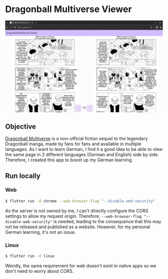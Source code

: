 # Dragonball Multiverse Viewer

![](sample.png)

## Objective

[Dragonball Multiverse](https://www.dragonball-multiverse.com) is a non-official fiction sequel to the legendary Dragonball manga, made by fans for fans and available in multiple languages. As I want to learn German, I find it a good idea to be able to view the same page in 2 different languages (German and English) side by side. Therefore, I created this app to boost up my German learning.

## Run locally

### Web

```bash
$ flutter run -d chrome --web-browser-flag "--disable-web-security"
```

As the server is not owned by me, I can't directly configure the CORS settings to allow my request origin. Therefore, `--web-browser-flag "--disable-web-security"` is needed, leading to the consequence that this may not be released and published as a website. However, for my personal German learning, it's not an issue.

### Linux

```bash
$ flutter run -d linux
```

Weirdly, the same requirement for web doesn't exist in native apps so we don't need to worry about CORS.
